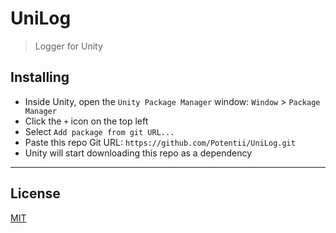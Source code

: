 # UniLog

> Logger for Unity

## Installing

- Inside Unity, open the `Unity Package Manager` window: `Window` > `Package Manager`
- Click the `+` icon on the top left
- Select `Add package from git URL...`
- Paste this repo Git URL: `https://github.com/Potentii/UniLog.git`
- Unity will start downloading this repo as a dependency

---

## License

[MIT](LICENSE)
